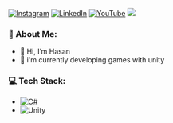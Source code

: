 [![Instagram](https://img.shields.io/badge/Instagram-%23E4405F.svg?style=soc&logo=Instagram&logoColor=white)](https://instagram.com/hasan.tarhan)
[![LinkedIn](https://img.shields.io/badge/LinkedIn-%230077B5.svg?style=plastic&logo=linkedin&logoColor=white)](https://www.linkedin.com/in/hasan-tarhan/)
[![YouTube](https://img.shields.io/badge/YouTube-%23FF0000.svg?style=plastic&logo=YouTube&logoColor=white)](https://www.youtube.com/channel/UCfMD_mioZ2WgP4hbxRnG6gA)
![](https://visitcount.itsvg.in/api?id=hasantarhan&icon=0&color=0)
### 💫 About Me:
- 👋 Hi, I’m Hasan
- 🌱 i'm currently developing games with unity

### 💻 Tech Stack:
- ![C#](https://img.shields.io/badge/c%23-%23239120.svg?style=for&logo=c-sharp&logoColor=white)
- ![Unity](https://img.shields.io/badge/unity-%23000000.svg?style=plastic&logo=unity&logoColor=white)
